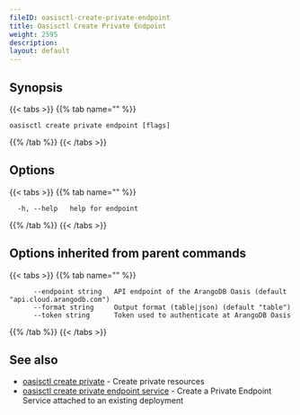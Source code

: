 ```yaml
---
fileID: oasisctl-create-private-endpoint
title: Oasisctl Create Private Endpoint
weight: 2595
description: 
layout: default
---
```

## Synopsis



{{< tabs >}}
{{% tab name="" %}}
```
oasisctl create private endpoint [flags]
```
{{% /tab %}}
{{< /tabs >}}

## Options

{{< tabs >}}
{{% tab name="" %}}
```
  -h, --help   help for endpoint
```
{{% /tab %}}
{{< /tabs >}}

## Options inherited from parent commands

{{< tabs >}}
{{% tab name="" %}}
```
      --endpoint string   API endpoint of the ArangoDB Oasis (default "api.cloud.arangodb.com")
      --format string     Output format (table|json) (default "table")
      --token string      Token used to authenticate at ArangoDB Oasis
```
{{% /tab %}}
{{< /tabs >}}

## See also

* [oasisctl create private](oasisctl-create-private)	 - Create private resources
* [oasisctl create private endpoint service](oasisctl-create-private-endpoint-service)	 - Create a Private Endpoint Service attached to an existing deployment

